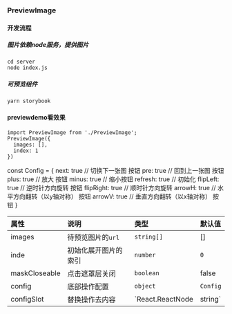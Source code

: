 ### PreviewImage

#### 开发流程
##### 图片依赖node服务，提供图片
```
cd server
node index.js
```
##### 可预览组件
```
yarn storybook
```


#### previewdemo看效果

```
import PreviewImage from './PreviewImage';
PreviewImage({
  images: [],
  index: 1
})
```

const Config = {
  next: true      // 切换下一张图 按钮
  pre: true      // 回到上一张图 按钮
  plus: true    // 放大 按钮
  minus: true   // 缩小按钮
  refresh: true   // 初始化
  flipLeft: true   // 逆时针方向旋转 按钮
  flipRight: true  // 顺时针方向旋转
  arrowH: true   // 水平方向翻转（以y轴对称） 按钮
  arrowV: true  // 垂直方向翻转（以x轴对称） 按钮
}

| 属性             | 说明              |  类型            | 默认值           |   
| :----------------| :------------------| :---------------| :---------------|
| images           | 待预览图片的`url`    | `string[]`      | []              |
| inde             | 初始化展开图片的索引  | `number`       | `0`           |
| maskCloseable    | 点击遮罩层关闭       | `boolean`       | false            |
| config           | 底部操作配置         | `object`        | `Config`         |
| configSlot       | 替换操作去内容     | `React.ReactNode | string` |   |
